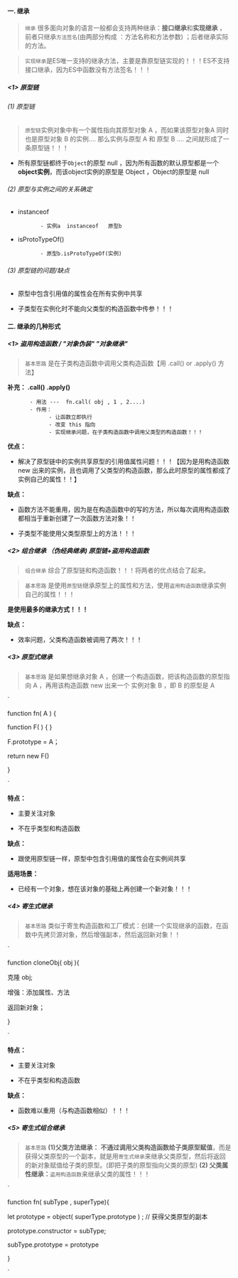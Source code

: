 #### 一. 继承

> `继承` 很多面向对象的语言一般都会支持两种继承：**接口继承**和**实现继承** ，前者只继承`方法签名`(由两部分构成 ：方法名称和方法参数) ；后者继承实际的方法。

> `实现继承`是ES唯一支持的继承方法，主要是靠原型链实现的！！！ES不支持接口继承，因为ES中函数没有方法签名！！！

##### <1> 原型链

###### (1) 原型链

> `原型链`实例对象中有一个属性指向其原型对象 A ，而如果该原型对象A 同时也是原型对象 B 的实例.... 那么实例与原型 A 和 原型 B .... 之间就形成了一条原型链！！！

- 所有原型链都终于`Object`的原型 null ，因为所有函数的默认原型都是一个 **object实例**，而该object实例的原型是 Object ，Object的原型是 null

###### (2) 原型与实例之间的关系确定

- instanceof      
  
             - 实例a  instanceof   原型b

- isProtoTypeOf()
  
             - 原型b.isProtoTypeOf(实例)  

###### (3) 原型链的问题/缺点

- 原型中包含引用值的属性会在所有实例中共享

- 子类型在实例化时不能向父类型的构造函数中传参！！！

#### 二. 继承的几种形式

##### <1> 盗用构造函数    /   "对象伪装" "对象继承"

> `基本思路` 是在子类构造函数中调用父类构造函数【用 .call() or .apply() 方法】

**补充： .call()  .apply()**

           - 用法 ---  fn.call( obj , 1 , 2....)
           - 作用：
                 - 让函数立即执行
                 - 改变 this 指向
                 - 实现继承问题，在子类构造函数中调用父类型的构造函数！！！  

**优点：**

- 解决了原型链中的实例共享原型的引用值属性问题！！！【因为是用构造函数 new 出来的实例，且也调用了父类型的构造函数，那么此时原型的属性都成了实例自己的属性！！】

**缺点：**

- 函数方法不能重用，因为是在构造函数中的写的方法，所以每次调用构造函数都相当于重新创建了一次函数方法对象！！

- 子类型不能使用父类型原型上的方法！！！

##### <2> 组合继承     （伪经典继承)   原型链+盗用构造函数

> `组合继承` 综合了原型链和构造函数！！！将两者的优点结合了起来。

> `基本思路` 是使用`原型链`继承原型上的属性和方法，使用`盗用构造函数`继承实例自己的属性！！！

**是使用最多的继承方式！！！**

**缺点：**

- 效率问题，父类构造函数被调用了两次！！！

##### <3> 原型式继承

> `基本思路` 是如果想继承对象 A ，创建一个构造函数，把该构造函数的原型指向 A ，再用该构造函数 new 出来一个 实例对象 B  ，即 B 的原型是 A

`

function  fn( A ) {

function  F( ) { }

F.prototype = A；

return new F()

}

`

**特点：**

- 主要关注对象

- 不在乎类型和构造函数

**缺点：**

- 跟使用原型链一样，原型中包含引用值的属性会在实例间共享

**适用场景：**

- 已经有一个对象，想在该对象的基础上再创建一个新对象！！！

##### <4> 寄生式继承

> `基本思路` 类似于寄生构造函数和工厂模式：创建一个实现继承的函数，在函数中先拷贝源对象，然后增强副本，然后返回新对象！！

`

function  cloneObj( obj ){

克隆 obj;

增强：添加属性、方法

返回新对象；

}

`

**特点：**

- 主要关注对象

- 不在乎类型和构造函数

**缺点：**

- 函数难以重用（与构造函数相似）！！！

##### <5> 寄生式组合继承

> `基本思路` **(1)父类方法继承：** **不通过调用父类构造函数给子类原型赋值**，而是获得父类原型的一个副本，就是用`寄生式继承`来继承父类原型，然后将返回的新对象赋值给子类的原型。(即把子类的原型指向父类的原型) **(2) 父类属性继承：**`盗用构造函数`来继承父类的属性！！！

`

function  fn( subType , superType){

let prototype = object( superType.prototype ) ;  // 获得父类原型的副本

prototype.constructor = subType;

subType.prototype = prototype

}

`

